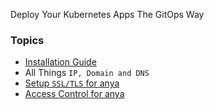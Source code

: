 Deploy Your Kubernetes Apps The GitOps Way

### Topics
* [Installation Guide](installation-guide.md)
* All Things `IP, Domain and DNS`
* [Setup `SSL/TLS` for anya](TLS_HTTPS.md)
* [Access Control for anya](access_control.md)
